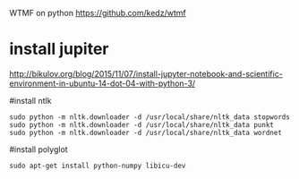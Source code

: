 WTMF on python https://github.com/kedz/wtmf


# install jupiter
http://bikulov.org/blog/2015/11/07/install-jupyter-notebook-and-scientific-environment-in-ubuntu-14-dot-04-with-python-3/

#install ntlk
```
sudo python -m nltk.downloader -d /usr/local/share/nltk_data stopwords
sudo python -m nltk.downloader -d /usr/local/share/nltk_data punkt
sudo python -m nltk.downloader -d /usr/local/share/nltk_data wordnet
```
#install polyglot
```
sudo apt-get install python-numpy libicu-dev
```